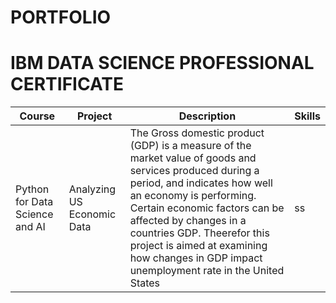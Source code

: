 # PORTFOLIO


# IBM DATA SCIENCE PROFESSIONAL CERTIFICATE




|Course     |Project     |Description    |Skills|     
|-----------|------------| --------------|-------|
|Python for Data Science and AI| Analyzing US Economic Data| The Gross domestic product (GDP) is a measure of the market value of goods and services produced during a period, and indicates how well an economy is performing. Certain economic factors can be affected by changes in a countries GDP. Theerefor this project is aimed at examining how changes in GDP impact unemployment rate in the United States|ss|
